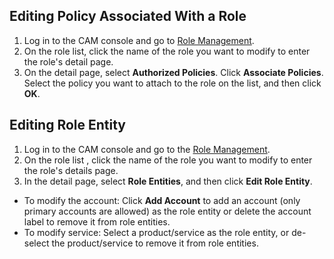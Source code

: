 ## Editing Policy Associated With a Role
1. Log in to the CAM console and go to [Role Management](https://intl.cloud.tencent.com/login).
2. On the role list, click the name of the role you want to modify to enter the role's detail page.
3. On the detail page, select **Authorized Policies**. Click **Associate Policies**. Select the policy you want to attach to the role on the list, and then click **OK**. 


 ## Editing Role Entity
1. Log in to the CAM console and go to the [Role Management](https://intl.cloud.tencent.com/login).
2. On the role list , click the name of the role you want to modify to enter the role's details page.
3. In the detail page, select **Role Entities**, and then click **Edit Role Entity**. 
 * To modify the account: Click **Add Account** to add an account (only primary accounts are allowed) as the role entity or delete the account label to remove it from role entities.
 * To modify service: Select a product/service as the role entity, or de-select the product/service to remove it from role entities. 

